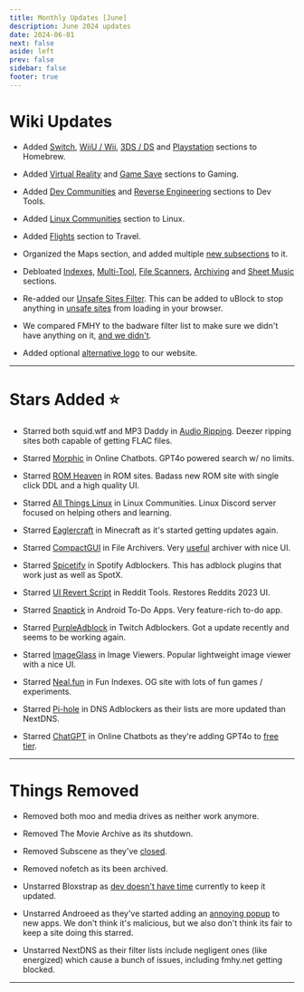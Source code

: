 ```yaml
---
title: Monthly Updates [June]
description: June 2024 updates
date: 2024-06-01
next: false
aside: left
prev: false
sidebar: false
footer: true
---
```



# Wiki Updates

- Added [Switch](https://fmhy.net/gaming-tools#switch-homebrew), [WiiU / Wii](https://fmhy.net/gaming-tools#wii-u-wii-homebrew), [3DS / DS](https://fmhy.net/gaming-tools#_3ds-ds-homebrew) and [Playstation](https://fmhy.net/gaming-tools#playstation-homebrew) sections to Homebrew. 
- Added [Virtual Reality](https://fmhy.net/gamingpiracyguide#virtual-reality) and [Game Save](https://fmhy.net/gaming-tools#game-saves) sections to Gaming.

- Added [Dev Communities](https://fmhy.net/devtools#dev-communities) and [Reverse Engineering](https://fmhy.net/devtools#reverse-engineering) sections to Dev Tools.

- Added [Linux Communities](https://fmhy.net/linuxguide#linux-communities) section to Linux.

- Added [Flights](https://fmhy.net/miscguide#flights) section to Travel.

- Organized the Maps section, and added multiple [new subsections](https://fmhy.net/miscguide#maps) to it. 

- Debloated [Indexes](https://fmhy.net/miscguide#indexes), [Multi-Tool](https://fmhy.net/miscguide#multi-tool-sites), [File Scanners](https://fmhy.net/adblockvpnguide#file-scanners), [Archiving](https://fmhy.net/internet-tools#archiving) and [Sheet Music](https://fmhy.net/storage#music-sheet-collections) sections. 

- Re-added our [Unsafe Sites Filter](https://github.com/WindowsAurora/FMHYFilterlist/). This can be added to uBlock to stop anything in [unsafe sites](https://fmhy.net/unsafesites) from loading in your browser. 

- We compared FMHY to the badware filter list to make sure we didn't have anything on it, [and we didn't](https://ibb.co/9TQ6Nnv).

- Added optional [alternative logo](https://pastebin.com/MDnQPKP3) to our website.

***

# Stars Added ⭐

- Starred both squid.wtf and MP3 Daddy in [Audio Ripping](https://fmhy.net/audiopiracyguide#audio-ripping-sites). Deezer ripping sites both capable of getting FLAC files.

- Starred [Morphic](https://fmhy.net/ai#online-chatbots) in Online Chatbots. GPT4o powered search w/ no limits.

- Starred [ROM Heaven](https://fmhy.net/gamingpiracyguide#rom-sites) in ROM sites. Badass new ROM site with single click DDL and a high quality UI.

- Starred [All Things Linux](https://fmhy.net/linuxguide#linux-communities) in Linux Communities. Linux Discord server focused on helping others and learning.

- Starred [Eaglercraft](https://fmhy.net/gaming-tools#minecraft-tools) in Minecraft as it's started getting updates again. 

- Starred [CompactGUI](https://fmhy.net/file-tools#file-archivers) in File Archivers. Very [useful](https://ibb.co/xm23Xbh) archiver with nice UI.

- Starred [Spicetify](https://fmhy.net/audiopiracyguide#spotify-adblockers) in Spotify Adblockers. This has adblock plugins that work just as well as SpotX.

- Starred [UI Revert Script](https://fmhy.net/social-media-tools#reddit-tools) in Reddit Tools. Restores Reddits 2023 UI.

- Starred [Snaptick](https://fmhy.net/storage#to-do-apps) in Android To-Do Apps. Very feature-rich to-do app.

- Starred [PurpleAdblock](https://fmhy.net/social-media-tools#twitch-adblockers) in Twitch Adblockers. Got a update recently and seems to be working again.

- Starred [ImageGlass](https://fmhy.net/img-tools#image-viewers) in Image Viewers. Popular lightweight image viewer with a nice UI.

- Starred [Neal.fun](https://fmhy.net/storage#fun-indexes) in Fun Indexes. OG site with lots of fun games / experiments.

- Starred [Pi-hole](https://fmhy.net/adblockvpnguide#dns-adblocking) in DNS Adblockers as their lists are more updated than NextDNS.

- Starred [ChatGPT](https://fmhy.net/ai#online-chatbots) in Online Chatbots as they're adding GPT4o to [free tier](https://help.openai.com/en/articles/7102672-how-can-i-access-gpt-4-gpt-4-turbo-and-gpt-4o).

***
 
# Things Removed

- Removed both moo and media drives as neither work anymore.

- Removed The Movie Archive as its shutdown.

- Removed Subscene as they've [closed](https://ibb.co/SVX41NW).

- Removed nofetch as its been archived.

- Unstarred Bloxstrap as [dev doesn't have time](https://github.com/pizzaboxer/bloxstrap/wiki/Addressing-usability-problems-with-Bloxstrap-v2.5.4) currently to keep it updated.

- Unstarred Androeed as they've started adding an [annoying popup](https://ibb.co/LxkHznm) to new apps. We don't think it's malicious, but we also don't think its fair to keep a site doing this starred.

- Unstarred NextDNS as their filter lists include negligent ones (like energized) which cause a bunch of issues, including fmhy.net getting blocked.

---
